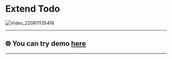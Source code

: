 # Extend Todo


![Video_220811135416](https://user-images.githubusercontent.com/104912436/184121834-826200eb-018d-4b9f-9736-c4eeb810001c.gif)


***

## 🌐 You can try demo <a href='https://azizov26.github.io/Extend-Todo/' target="_blank"/>here</a>

***

